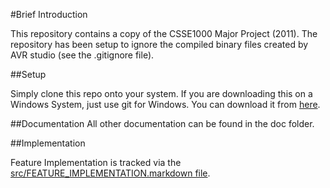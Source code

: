 #Brief Introduction

This repository contains a copy of the CSSE1000 Major Project (2011). The repository has been setup to ignore the compiled binary files created by AVR studio (see the .gitignore file).


##Setup

Simply clone this repo onto your system.  If you are downloading this on a Windows System, just use git for Windows. You can download it from [here](http://code.google.com/p/msysgit/).

##Documentation
All other documentation can be found in the doc folder.

##Implementation

Feature Implementation is tracked via the [src/FEATURE_IMPLEMENTATION.markdown file](FEATURE_IMPLEMENTATION.markdown).